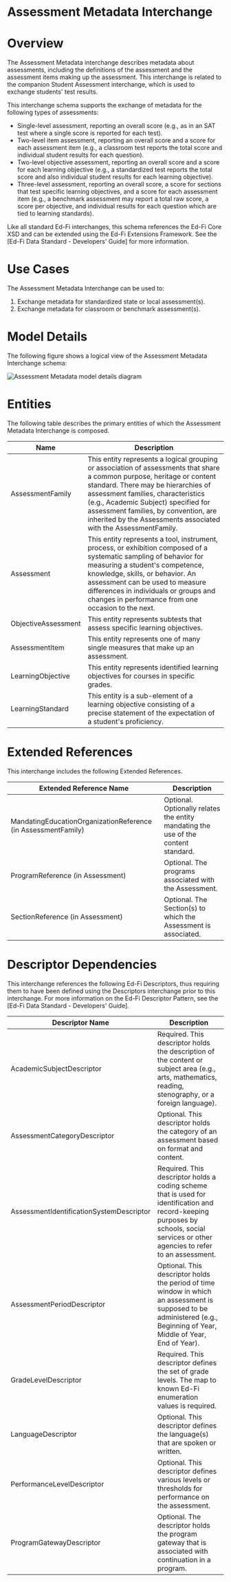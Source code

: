# Assessment Metadata Interchange

# Overview

The Assessment Metadata interchange describes metadata about assessments, including the definitions of the assessment and the assessment items making up the assessment. This interchange is related to the companion Student Assessment interchange, which is used to exchange students' test results.


This interchange schema supports the exchange of metadata for the following types of assessments:
* Single-level assessment, reporting an overall score (e.g., as in an SAT test where a single score is reported for each test).
* Two-level item assessment, reporting an overall score and a score for each assessment item (e.g., a classroom test reports the total score and individual student results for each question).
* Two-level objective assessment, reporting an overall score and a score for each learning objective (e.g., a standardized test reports the total score and also individual student results for each learning objective).
* Three-level assessment, reporting an overall score, a score for sections that test specific learning objectives, and a score for each assessment item (e.g., a benchmark assessment may report a total raw score, a score per objective, and individual results for each question which are tied to learning standards).


Like all standard Ed-Fi interchanges, this schema references the Ed-Fi Core XSD and can be extended using the Ed-Fi Extensions Framework. See the [Ed-Fi Data Standard - Developers' Guide] for more information.


# Use Cases

The Assessment Metadata Interchange can be used to:  

1. Exchange metadata for standardized state or local assessment(s).
2. Exchange metadata for classroom or benchmark assessment(s).


# Model Details

The following figure shows a logical view of the Assessment Metadata Interchange schema:  

![Assessment Metadata model details diagram](img/InterchangeAssessmentMetadata-interchange-brief.png)


# Entities

The following table describes the primary entities of which the Assessment Metadata Interchange is composed.  

| Name | Description |
|----------|-----------------|
| AssessmentFamily | This entity represents a logical grouping or association of assessments that share a common purpose, heritage or content standard. There may be hierarchies of assessment families, characteristics (e.g., Academic Subject) specified for assessment families, by convention, are inherited by the Assessments associated with the AssessmentFamily. |
| Assessment | This entity represents a tool, instrument, process, or exhibition composed of a systematic sampling of behavior for measuring a student's competence, knowledge, skills, or behavior. An assessment can be used to measure differences in individuals or groups and changes in performance from one occasion to the next. |
| ObjectiveAssessment | This entity represents subtests that assess specific learning objectives. |
| AssessmentItem | This entity represents one of many single measures that make up an assessment. |
| LearningObjective | This entity represents identified learning objectives for courses in specific grades. |
| LearningStandard | This entity is a sub-element of a learning objective consisting of a precise statement of the expectation of a student's proficiency. |



# Extended References


This interchange includes the following Extended References.  

| Extended Reference Name | Description |
|-----------------------------|-----------------|
| MandatingEducationOrganizationReference (in AssessmentFamily) | Optional.  Optionally relates the entity mandating the use of the content standard. |
| ProgramReference (in Assessment) | Optional.  The programs associated with the Assessment. |
| SectionReference (in Assessment) | Optional.  The Section(s) to which the Assessment is associated. |



# Descriptor Dependencies

This interchange references the following Ed-Fi Descriptors, thus requiring them to have been defined using the Descriptors interchange prior to this interchange. For more information on the Ed-Fi Descriptor Pattern, see the [Ed-Fi Data Standard - Developers' Guide].  

| Descriptor Name | Description |
|---------------------|-----------------|
| AcademicSubjectDescriptor | Required.  This descriptor holds the description of the content or subject area (e.g., arts, mathematics, reading, stenography, or a foreign language). |
| AssessmentCategoryDescriptor | Optional.  This descriptor holds the category of an assessment based on format and content. |
| AssessmentIdentificationSystemDescriptor | Required.  This descriptor holds a coding scheme that is used for identification and record-keeping purposes by schools, social services or other agencies to refer to an assessment. |
| AssessmentPeriodDescriptor | Optional.  This descriptor holds the period of time window in which an assessment is supposed to be administered (e.g., Beginning of Year, Middle of Year, End of Year). |
| GradeLevelDescriptor | Required.  This descriptor defines the set of grade levels. The map to known Ed-Fi enumeration values is required. |
| LanguageDescriptor | Optional.  This descriptor defines the language(s) that are spoken or written. |
| PerformanceLevelDescriptor | Optional.  This descriptor defines various levels or thresholds for performance on the assessment. |
| ProgramGatewayDescriptor | Optional.  The descriptor holds the program gateway that is associated with continuation in a program. |


